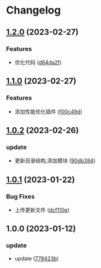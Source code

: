 # Changelog

## [1.2.0](https://github.com/School-of-Website-Engineering/Vue-project-template/compare/v1.1.0...v1.2.0) (2023-02-27)

### Features

- 优化代码 ([d64da2f](https://github.com/School-of-Website-Engineering/Vue-project-template/commit/d64da2f1d451c650e25b89acd7950e6970dec1b9))

## [1.1.0](https://github.com/School-of-Website-Engineering/Vue-project-template/compare/v1.0.2...v1.1.0) (2023-02-27)

### Features

- 添加性能优化插件 ([f00c49d](https://github.com/School-of-Website-Engineering/Vue-project-template/commit/f00c49d92f3675e56f8cca38912f3467698d226e))

## [1.0.2](https://github.com/School-of-Website-Engineering/Vue-project-template/compare/v1.0.1...v1.0.2) (2023-02-26)

### update

- 更新目录结构,添加模块 ([90db384](https://github.com/School-of-Website-Engineering/Vue-project-template/commit/90db384f2160c4fa0a369194762791b3cd6f6601))

## [1.0.1](https://github.com/School-of-Website-Engineering/Vue-project-template/compare/v1.0.0...v1.0.1) (2023-01-22)

### Bug Fixes

- 上传更新文件 ([dcf110e](https://github.com/School-of-Website-Engineering/Vue-project-template/commit/dcf110e70f270c1311ea7aff4e21e0d88e818c23))

## 1.0.0 (2023-01-12)

### update

- update ([778423b](https://github.com/School-of-Website-Engineering/Vue-project-template/commit/778423b1787617fa219ac8e38f2a89c922533587))
